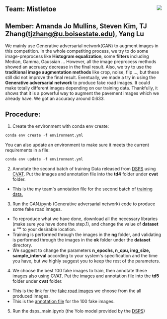 ## Team: Mistletoe <img align="right" src="https://encrypted-tbn0.gstatic.com/images?q=tbn:ANd9GcTNrFsIu_0BIWuO5Bji5Vg6Cfm1_AeuIrH83A&usqp=CAU">

## Member: Amanda Jo Mullins, Steven Kim, TJ Zhang(tjzhang@u.boisestate.edu), Yang Lu

We mainly use Generative adversarial network(GAN) to augment images in this competition. In the whole competiting process, we try to do some image-preprocess like **Histogram equalization**, some **filters** including Median, Gamma, Gaussian ... However, all the image preprocess methods showed an accruacy decrease in the final result. Also, we try to use the **traditional image augmentation methods** like crop, noise, flip ..., but these still did not improve the final result. Eventually, we made a try in using the **Generative adversarial network** to produce fake road images. It could make totally different images depending on our training data. Thankfully, it shows that it is a powerful way to augment the pavement images which we already have. We got an accuracy around 0.633.


## Procedure:
1. Create the environment with conda env create: 
```python 
conda env create -f environment.yml 
```
You can also update an environment to make sure it meets the current requirements in a file:
```python 
conda env update -f environment.yml
```
2. Annotate the second batch of training Data released from [DSPS](https://github.com/UM-Titan/DSPS) using [CVAT](https://github.com/openvinotoolkit/cvat). Put the images and annotation file into the **td4** folder under **cvat** folder.
- This is the my team's annotation file for the second batch of [training data.](https://drive.google.com/drive/folders/1jkkRo5sqSx3fx6E3wf5B0C3mBXeU2CoM?usp=sharing)
3. Run the GAN.ipynb (Generative adversarial network) code to produce some fake road images. 
- To reproduce what we have done, download all the necessary libraries (make sure you have done the step.1), and change the value of **dataset = ""** to your desirable location. 
- Training is performed through the images in the **ng** folder, and validating is performed through the images in the **ok** folder under the **dataset** directory. 
- We suggest to change the parameters **n_epochs, n_cpu, img_size, sample_interval** according to your system's specification and the time you have, but we highly suggest you to keep the rest of the parameters.

4. We choose the best 100 fake images to train, then annotate these images also using [CVAT](https://github.com/openvinotoolkit/cvat). Put the images and annotation file into the **td5** folder under **cvat** folder.

- This is the link for the [fake road images](https://drive.google.com/drive/folders/1Rg_UjVoAPVt8mSX_NLXREd9ETduR9W1L?usp=sharing) we choose from the all produced images.  
- This is the [annotation file](https://drive.google.com/drive/folders/1_Mnn-SUaA6edrmm8pFcqjPFKBI91u8iY?usp=sharing) for the 100 fake images. 

5. Run the dsps_main.ipynb (the Yolo model provided by the [DSPS](https://github.com/UM-Titan/DSPS))

